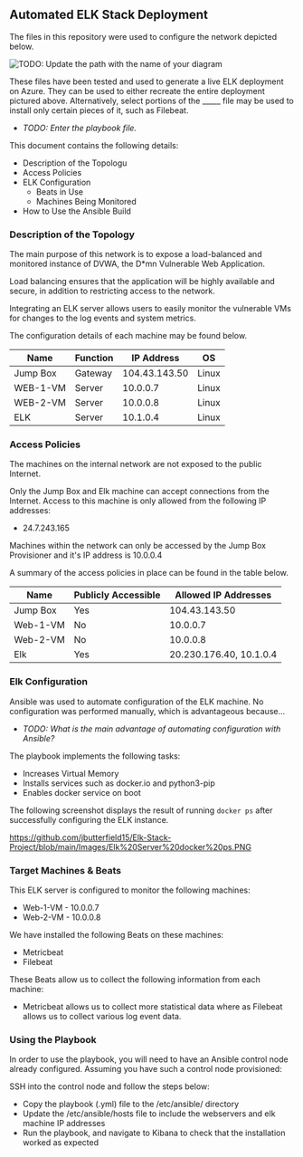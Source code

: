 ## Automated ELK Stack Deployment

The files in this repository were used to configure the network depicted below.

![TODO: Update the path with the name of your diagram](Images/diagram_filename.png)

These files have been tested and used to generate a live ELK deployment on Azure. They can be used to either recreate the entire deployment pictured above. Alternatively, select portions of the _____ file may be used to install only certain pieces of it, such as Filebeat.

  - _TODO: Enter the playbook file._

This document contains the following details:
- Description of the Topologu
- Access Policies
- ELK Configuration
  - Beats in Use
  - Machines Being Monitored
- How to Use the Ansible Build


### Description of the Topology

The main purpose of this network is to expose a load-balanced and monitored instance of DVWA, the D*mn Vulnerable Web Application.

Load balancing ensures that the application will be highly available and secure, in addition to restricting access to the network.

Integrating an ELK server allows users to easily monitor the vulnerable VMs for changes to the log events and system metrics.

The configuration details of each machine may be found below.

| Name     | Function | IP Address    |	OS      |
|----------|----------|---------------|---------|
| Jump Box | Gateway  | 104.43.143.50 |Linux    |
| WEB-1-VM | Server   | 10.0.0.7      |Linux    |
| WEB-2-VM | Server   | 10.0.0.8      |Linux    |
| ELK      | Server   | 10.1.0.4      |Linux    |

### Access Policies

The machines on the internal network are not exposed to the public Internet. 

Only the Jump Box and Elk machine can accept connections from the Internet. Access to this machine is only allowed from the following IP addresses:
- 24.7.243.165

Machines within the network can only be accessed by the Jump Box Provisioner and it's IP address is 10.0.0.4

A summary of the access policies in place can be found in the table below.

| Name     | Publicly Accessible | Allowed IP Addresses  |
|----------|---------------------|-----------------------|
| Jump Box | Yes                 |104.43.143.50          |
| Web-1-VM | No                  |10.0.0.7               |
| Web-2-VM | No                  |10.0.0.8               |
| Elk      | Yes                 |20.230.176.40, 10.1.0.4|

### Elk Configuration

Ansible was used to automate configuration of the ELK machine. No configuration was performed manually, which is advantageous because...
- _TODO: What is the main advantage of automating configuration with Ansible?_

The playbook implements the following tasks:
- Increases Virtual Memory
- Installs services such as docker.io and python3-pip
- Enables docker service on boot

The following screenshot displays the result of running `docker ps` after successfully configuring the ELK instance.

https://github.com/jbutterfield15/Elk-Stack-Project/blob/main/Images/Elk%20Server%20docker%20ps.PNG

### Target Machines & Beats
This ELK server is configured to monitor the following machines:
- Web-1-VM - 10.0.0.7
- Web-2-VM - 10.0.0.8

We have installed the following Beats on these machines:
- Metricbeat
- Filebeat

These Beats allow us to collect the following information from each machine:
- Metricbeat allows us to collect more statistical data where as Filebeat allows us to collect various log event data. 

### Using the Playbook
In order to use the playbook, you will need to have an Ansible control node already configured. Assuming you have such a control node provisioned: 

SSH into the control node and follow the steps below:
- Copy the playbook (.yml) file to the /etc/ansible/ directory
- Update the /etc/ansible/hosts file to include the webservers and elk machine IP addresses
- Run the playbook, and navigate to Kibana to check that the installation worked as expected
